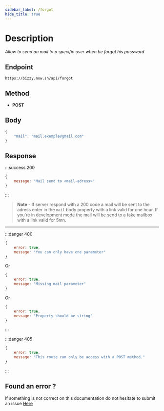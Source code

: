 ```yaml
---
sidebar_label: /forgot
hide_title: true
---
```


# Description
*Allow to send an mail to a specific user when he forgot his password*

## Endpoint
```
https://bizzy.now.sh/api/forgot
```

## Method
* **POST**

## Body
```js
{
    "mail": "mail.exemple@gmail.com"
}
```

## Response
:::success 200
```js
{
    message: "Mail send to <mail-adress>"
}
```
:::

> **Note** - If server respond with a 200 code a mail will be sent to the adress enter in the `mail` body property with a link valid for one hour. If you're in development mode the mail will be send to a fake mailbox with a link valid for 5mn.

---

:::danger 400
```js
{
    error: true,
    message: "You can only have one parameter"
}
```

Or

```js
{
    error: true,
    message: "Missing mail parameter"
}
```

Or

```js
{
    error: true,
    message: "Property should be string"
}
```
:::

:::danger 405
```js
{
    error: true,
    message: "This route can only be access with a POST method."
}
```
:::

## Found an error ?
If something is not correct on this documentation do not hesitate to submit an issue [Here](https://github.com/luctst/bizzy-docs/issues)